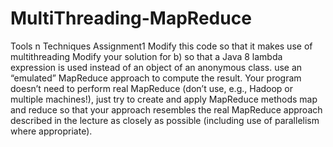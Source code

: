 # MultiThreading-MapReduce
Tools n Techniques Assignment1
Modify this code so that it makes use of multithreading
Modify your solution for b) so that a Java 8 lambda expression is used instead of an object of an anonymous class.
use an “emulated” MapReduce approach to compute the result. Your program doesn’t need to perform real MapReduce 
(don’t use, e.g., Hadoop or multiple machines!), just try to create and apply MapReduce methods map and reduce so that your approach 
resembles the real MapReduce approach described in the lecture as closely as possible (including use of parallelism where appropriate).
